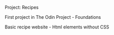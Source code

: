 Project: Recipes 

First project in The Odin Project - Foundations

Basic recipe website - Html elements without CSS
